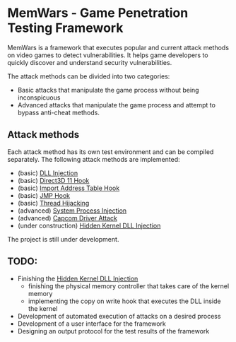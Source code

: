 # MemWars - Game Penetration Testing Framework

MemWars is a framework that executes popular and current attack methods on video games to detect vulnerabilities. It helps game developers to quickly discover and understand security vulnerabilities.

The attack methods can be divided into two categories:
- Basic attacks that manipulate the game process without being inconspicuous
- Advanced attacks that manipulate the game process and attempt to bypass anti-cheat methods.

## Attack methods

Each attack method has its own test environment and can be compiled separately.
The following attack methods are implemented:

- (basic) [DLL Injection](https://github.com/moccajoghurt/MemWars/tree/master/AttackServices/DLLInjectionAttack)
- (basic) [Direct3D 11 Hook](https://github.com/moccajoghurt/MemWars/tree/master/AttackServices/Direct3D11HookAttack)
- (basic) [Import Address Table Hook](https://github.com/moccajoghurt/MemWars/tree/master/AttackServices/IATHookAttack)
- (basic) [JMP Hook](https://github.com/moccajoghurt/MemWars/tree/master/AttackServices/JmpHookAttack)
- (basic) [Thread Hijacking](https://github.com/moccajoghurt/MemWars/tree/master/AttackServices/ThreadHijackAttack)
- (advanced) [System Process Injection](https://github.com/moccajoghurt/MemWars/tree/master/AttackServices/SystemProcessInjectionAttack)
- (advanced) [Capcom Driver Attack](https://github.com/moccajoghurt/MemWars/tree/master/AttackServices/CapcomDriverAttack)
- (under construction) [Hidden Kernel DLL Injection](https://github.com/moccajoghurt/MemWars/tree/master/AttackServices/HiddenKernelDLLInjectionAttack)


The project is still under development.

## TODO:

- Finishing the [Hidden Kernel DLL Injection](https://github.com/moccajoghurt/MemWars/tree/master/AttackServices/HiddenKernelDLLInjectionAttack)
	- finishing the physical memory controller that takes care of the kernel memory
	- implementing the copy on write hook that executes the DLL inside the kernel
- Development of automated execution of attacks on a desired process
- Development of a user interface for the framework
- Designing an output protocol for the test results of the framework